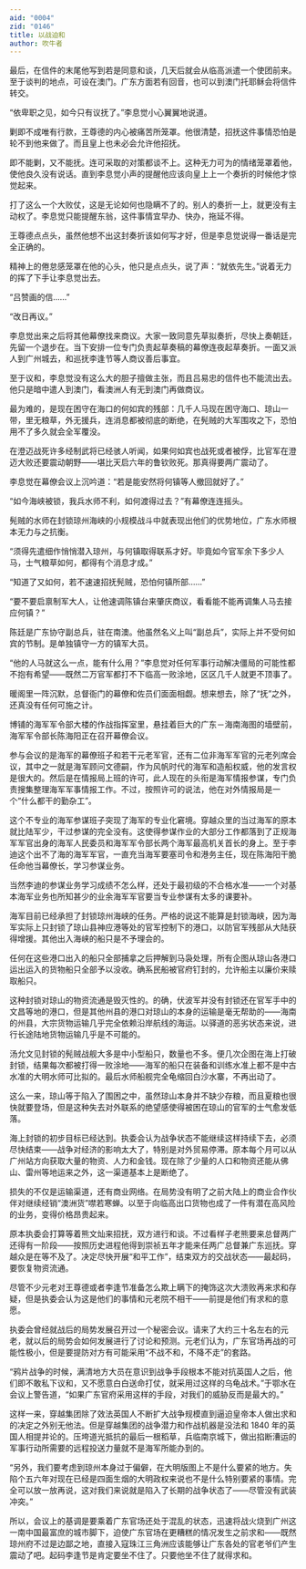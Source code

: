 ```yaml
---
aid: "0004"
zid: "0146"
title: 以战迫和
author: 吹牛者
---
```


最后，在信件的末尾他写到若是同意和谈，几天后就会从临高派遣一个使团前来。至于谈判的地点，可设在澳门。广东方面若有回音，也可以到澳门托耶稣会将信件转交。

“依卑职之见，如今只有议抚了。”李息觉小心翼翼地说道。

剿即不成唯有行款，王尊德的内心被痛苦所笼罩。他很清楚，招抚这件事情恐怕是轮不到他来做了。而且皇上也未必会允许他招抚。

即不能剿，又不能抚。连可采取的对策都谈不上。这种无力可为的情绪笼罩着他，使他良久没有说话。直到李息觉小声的提醒他应该向皇上上一个奏折的时候他才惊觉起来。

打了这么一个大败仗，这是无论如何也隐瞒不了的。别人的奏折一上，就更没有主动权了。李息觉只能提醒东翁，这件事情宜早办、快办，拖延不得。

王尊德点点头，虽然他想不出这封奏折该如何写才好，但是李息觉说得一番话是完全正确的。

精神上的倦怠感笼罩在他的心头，他只是点点头，说了声：“就依先生。”说着无力的挥了下手让李息觉出去。

“吕赞画的信……”

“改日再议。”

李息觉出来之后将其他幕僚找来商议。大家一致同意先草拟奏折，尽快上奏朝廷，先留一个退步在。当下安排一位专门负责起草奏稿的幕僚连夜起草奏折。一面又派人到广州城去，和巡抚李逢节等人商议善后事宜。

至于议和，李息觉没有这么大的胆子擅做主张，而且吕易忠的信件也不能流出去。他只是暗中遣人到澳门，看澳洲人有无到澳门再做商议。

最为难的，是现在困守在海口的何如宾的残部：几千人马现在困守海口、琼山一带，里无粮草，外无援兵，连消息都被彻底的断绝，在髡贼的大军围攻之下，恐怕用不了多久就会全军覆没。

在澄迈战死许多经制武将已经骇人听闻，如果何如宾也战死或者被俘，比官军在澄迈大败还要震动朝野——堪比天启六年的鲁钦败死。那真得要两广震动了。

李息觉在幕僚会议上沉吟道：“若是能安然将何镇等人撤回就好了。”

“如今海峡被锁，我兵水师不利，如何渡得过去？”有幕僚连连摇头。

髡贼的水师在封锁琼州海峡的小规模战斗中就表现出他们的优势地位，广东水师根本无力与之抗衡。

“须得先遣细作悄悄潜入琼州，与何镇取得联系才好。毕竟如今官军余下多少人马，士气粮草如何，都得有个消息才成。”

“知道了又如何，若不速速招抚髡贼，恐怕何镇所部……”

“要不要启禀制军大人，让他速调陈镇台来肇庆商议，看看能不能再调集人马去接应何镇？”

陈廷是广东协守副总兵，驻在南澳。他虽然名义上叫“副总兵”，实际上并不受何如宾的节制。是单独镇守一方的镇军大员。

“他的人马就这么一点，能有什么用？”李息觉对任何军事行动解决僵局的可能性都不抱有希望——既然二万官军都打不下临高一败涂地，区区几千人就更不顶事了。

暖阁里一阵沉默，总督衙门的幕僚和佐员们面面相觑。想来想去，除了“抚”之外，还真没有任何可施之计。

博铺的海军军令部大楼的作战指挥室里，悬挂着巨大的广东－海南海图的墙壁前，海军军令部长陈海阳正在召开幕僚会议。

参与会议的是海军的幕僚班子和若干元老军官，还有二位非海军军官的元老列席会议，其中之一就是海军顾问文德嗣，作为风帆时代的海军和造船权威，他的发言权是很大的。然后是在情报局上班的许可，此人现在的头衔是海军情报参谋，专门负责搜集整理海军军事情报工作。不过，按照许可的说法，他在对外情报局是一个“什么都干的勤杂工”。

这个不专业的海军参谋班子突现了海军的专业化窘境。穿越众里的当过海军的原本就比陆军少，干过参谋的完全没有。这使得参谋作业的大部分工作都落到了正规海军军官出身的海军人民委员和海军军令部长两个海军最高机关首长的身上。至于李迪这个出不了海的海军军官，一直充当海军要塞司令和港务主任，现在陈海阳干脆任命他当幕僚长，学习参谋业务。

当然李迪的参谋业务学习成绩不怎么样，还处于最初级的不合格水准——一个对基本海军业务也所知甚少的业余海军军官要当专业参谋有太多的课要补。

海军目前已经承担了封锁琼州海峡的任务。严格的说这不能算是封锁海峡，因为海军实际上只封锁了琼山县神应港等处的官军控制下的港口，以防官军残部从大陆获得增援。其他出入海峡的船只是不予理会的。

任何在这些港口出入的船只全部捕拿之后押解到马袅处理，所有企图从琼山各港口运出运入的货物船只全部予以没收。确系民船被官府钉封的，允许船主以廉价来赎取船只。

这种封锁对琼山的物资流通是毁灭性的。的确，伏波军并没有封锁还在官军手中的文昌等地的港口，但是其他州县的港口对琼山的本身的运输是毫无帮助的——海南的州县，大宗货物运输几乎完全依赖沿岸航线的海运。以驿道的恶劣状态来说，进行长途陆地货物运输几乎是不可能的。

汤允文见封锁的髡贼战舰大多是中小型船只，数量也不多。便几次企图在海上打破封锁，结果每次都被打得一败涂地——海军的船只在装备和训练水准上都不是中古水准的大明水师可比拟的。最后水师船舰完全龟缩回白沙水寨，不再出动了。

这么一来，琼山等于陷入了围困之中，虽然琼山本身并不缺少存粮，而且夏粮也很快就要登场，但是这种失去对外联系的绝望感使得被困在琼山的官军的士气愈发低落。

海上封锁的初步目标已经达到。执委会认为战争状态不能继续这样持续下去，必须尽快结束——战争对经济的影响太大了，特别是对外贸易停滞。原本每个月可以从广州站方向获取大量的物资、人力和金钱。现在除了少量的人口和物资还能从佛山、雷州等地运来之外，这一渠道基本上是断绝了。

损失的不仅是运输渠道，还有商业网络。在局势没有明了之前大陆上的商业合作伙伴对继续经销“澳洲货”噤若寒蝉。以至于向临高出口货物也成了一件有潜在高风险的业务，变得价格昂贵起来。

原本执委会打算等着熊文灿来招抚，双方进行和谈。不过看样子老熊要来总督两广还得有一阶段——按照历史进程他得到崇祯五年才能来任两广总督兼广东巡抚。穿越众是在等不及了。决定尽快开展“和平工作”，结束双方的交战状态——最起码，要恢复物资流通。

尽管不少元老对王尊德或者李逢节准备怎么欺上瞒下的掩饰这次大溃败再来求和存疑，但是执委会认为这是他们的事情和元老院不相干——前提是他们有求和的意愿。

执委会曾经就战后的局势发展召开过一个秘密会议。请来了大约三十名左右的元老，就以后的局势会如何发展进行了讨论和预测。元老们认为，广东官场再战的可能性极小，但是要提防对方有可能采用“不战不和，不降不走”的套路。

“鸦片战争的时候，满清地方大员在意识到战争手段根本不能对抗英国人之后，他们即不敢私下议和，又不愿意白白送命打仗，就采用过这样的乌龟战术。”于鄂水在会议上警告道，“如果广东官府采用这样的手段，对我们的威胁反而是最大的。”

这样一来，穿越集团除了效法英国人不断扩大战争规模直到逼迫皇帝本人做出求和的决定之外别无他法。但是穿越集团的战争潜力和作战机器是没法和 1840 年的英国人相提并论的。压垮道光抵抗的最后一根稻草，兵临南京城下，做出掐断漕运的军事行动所需要的远程投送力量就不是海军所能办到的。

“另外，我们要考虑到琼州本身过于偏僻，在大明版图上不是什么要紧的地方。失陷个五六年对现在已经是四面生烟的大明政权来说也不是什么特别要紧的事情。完全可以放一放再说，这对我们来说就是陷入了长期的战争状态了——尽管没有武装冲突。”

所以，会议上的基调是要乘着广东官场还处于混乱的状态，迅速将战火烧到广州这一南中国最富庶的城市脚下，迫使广东官场在更糟糕的情况发生之前求和——既然琼州府不过是边鄙之地，直接入寇珠江三角洲应该能够让广东各处的官老爷们产生震动了吧。起码李逢节是肯定要坐不住了。只要他坐不住了就得求和。
